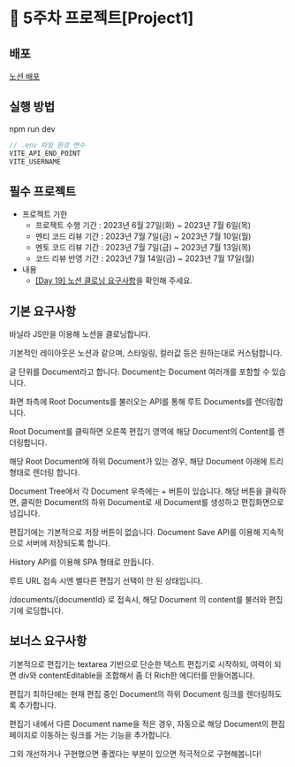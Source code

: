 # 📌 5주차 프로젝트[Project1]

## 배포
[노션 배포](https://notion-vanillajs.vercel.app/)

## 실행 방법
npm run dev

```js
// .env 파일 환경 변수
VITE_API_END_POINT
VITE_USERNAME
```

## 필수 프로젝트

- 프로젝트 기한
  - 프로젝트 수행 기간 : 2023년 6월 27일(화) ~ 2023년 7월 6일(목)
  - 멘티 코드 리뷰 기간 : 2023년 7월 7일(금) ~ 2023년 7월 10일(월)
  - 멘토 코드 리뷰 기간 : 2023년 7월 7일(금) ~ 2023년 7월 13일(목)
  - 코드 리뷰 반영 기간 : 2023년 7월 14일(금) ~ 2023년 7월 17일(월)
- 내용
  - [[Day 19] 노션 클로닝 요구사항](https://school.programmers.co.kr/app/courses/17516/curriculum/lessons/196456#part-46365)을 확인해 주세요.
 

 
## 기본 요구사항
바닐라 JS만을 이용해 노션을 클로닝합니다.

기본적인 레이아웃은 노션과 같으며, 스타일링, 컬러값 등은 원하는대로 커스텀합니다.

글 단위를 Document라고 합니다. Document는 Document 여러개를 포함할 수 있습니다.

화면 좌측에 Root Documents를 불러오는 API를 통해 루트 Documents를 렌더링합니다.

Root Document를 클릭하면 오른쪽 편집기 영역에 해당 Document의 Content를 렌더링합니다.

해당 Root Document에 하위 Document가 있는 경우, 해당 Document 아래에 트리 형태로 렌더링 합니다.

Document Tree에서 각 Document 우측에는 + 버튼이 있습니다. 해당 버튼을 클릭하면, 클릭한 Document의 하위 Document로 새 Document를 생성하고 편집화면으로 넘깁니다.

편집기에는 기본적으로 저장 버튼이 없습니다. Document Save API를 이용해 지속적으로 서버에 저장되도록 합니다.

History API를 이용해 SPA 형태로 만듭니다.

루트 URL 접속 시엔 별다른 편집기 선택이 안 된 상태입니다.

/documents/{documentId} 로 접속시, 해당 Document 의 content를 불러와 편집기에 로딩합니다.

## 보너스 요구사항
기본적으로 편집기는 textarea 기반으로 단순한 텍스트 편집기로 시작하되, 여력이 되면 div와 contentEditable을 조합해서 좀 더 Rich한 에디터를 만들어봅니다.

편집기 최하단에는 현재 편집 중인 Document의 하위 Document 링크를 렌더링하도록 추가합니다.

편집기 내에서 다른 Document name을 적은 경우, 자동으로 해당 Document의 편집 페이지로 이동하는 링크를 거는 기능을 추가합니다.

그외 개선하거나 구현했으면 좋겠다는 부분이 있으면 적극적으로 구현해봅니다!
